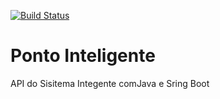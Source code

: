 [![Build Status](https://travis-ci.org/CiceroCy/ponto-inteligente-Api.svg?branch=master)](https://travis-ci.org/CiceroCy/ponto-inteligente-Api)

# Ponto Inteligente
API do Sisitema Integente comJava e Sring Boot
